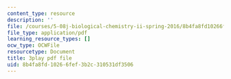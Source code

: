 ```yaml
---
content_type: resource
description: ''
file: /courses/5-08j-biological-chemistry-ii-spring-2016/8b4fa8fd10266fef3b2c310531df3506_JbV0aUHvROc.pdf
file_type: application/pdf
learning_resource_types: []
ocw_type: OCWFile
resourcetype: Document
title: 3play pdf file
uid: 8b4fa8fd-1026-6fef-3b2c-310531df3506
---
```

